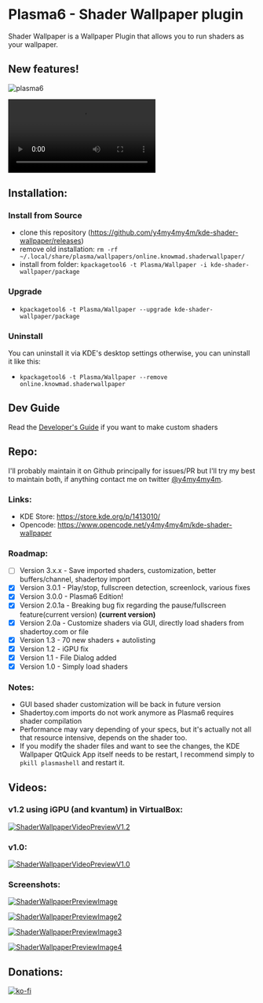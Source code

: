# Plasma6 - Shader Wallpaper plugin
Shader Wallpaper is a Wallpaper Plugin that allows you to run shaders as your wallpaper.

## New features!
![plasma6](https://github.com/y4my4my4m/kde-shader-wallpaper/assets/8145020/6e2e6807-2be5-44c3-9d35-1c560e37cf74)

<video src="https://github.com/y4my4my4m/kde-shader-wallpaper/assets/8145020/144bf23c-ccc0-4f58-a753-8ee882750dfa"></video>

## Installation:

### Install from Source
- clone this repository (https://github.com/y4my4my4m/kde-shader-wallpaper/releases)
- remove old installation: `rm -rf ~/.local/share/plasma/wallpapers/online.knowmad.shaderwallpaper/`
- install from folder: `kpackagetool6 -t Plasma/Wallpaper -i kde-shader-wallpaper/package`

### Upgrade
- `kpackagetool6 -t Plasma/Wallpaper --upgrade kde-shader-wallpaper/package`

### Uninstall
You can uninstall it via KDE's desktop settings otherwise, you can uninstall it like this: 
- `kpackagetool6 -t Plasma/Wallpaper --remove online.knowmad.shaderwallpaper`

## Dev Guide
Read the [Developer's Guide](README_DEV.md) if you want to make custom shaders

## Repo:
I'll probably maintain it on Github principally for issues/PR but I'll try my best to maintain both, if anything contact me on twitter [@y4my4my4m](https://twitter.com/@y4my4my4m).

### Links:
- KDE Store: https://store.kde.org/p/1413010/
- Opencode: https://www.opencode.net/y4my4my4m/kde-shader-wallpaper

### Roadmap:
- [ ] Version 3.x.x - Save imported shaders, customization, better buffers/channel, shadertoy import
- [x] Version 3.0.1 - Play/stop, fullscreen detection, screenlock, various fixes
- [x] Version 3.0.0 - Plasma6 Edition!
- [x] Version 2.0.1a - Breaking bug fix regarding the pause/fullscreen feature(current version) **(current version)**
- [x] Version 2.0a - Customize shaders via GUI, directly load shaders from shadertoy.com or file
- [x] Version 1.3  - 70 new shaders + autolisting
- [x] Version 1.2  - iGPU fix
- [x] Version 1.1  - File Dialog added
- [x] Version 1.0  - Simply load shaders

### Notes:
- GUI based shader customization will be back in future version
- Shadertoy.com imports do not work anymore as Plasma6 requires shader compilation
- Performance may vary depending of your specs, but it's actually not all that resource intensive, depends on the shader too.
- If you modify the shader files and want to see the changes, the KDE Wallpaper QtQuick App itself needs to be restart, I recommend simply to `pkill plasmashell` and restart it.

## Videos:

### v1.2 using iGPU (and kvantum) in VirtualBox:

[![ShaderWallpaperVideoPreviewV1.2](https://cdn-cf-east.streamable.com/image/1g7muc_first.jpg?Expires=1599641820&Signature=kBzPch9XeiD3AieRh4sXd84JdQIknV2KK1m~w7KtXcO-5LH~JCeG8Wngq2p45Z521BWfd2jxpaujTV3618h91u4EnBSzMDRskpxPuSQ4x9uihB0gQ7u4OZjfLt3g-dXLa69Vh6V8~NCDuqo6v3G24vlQND-GArKa~lDPQvnNj2qt-cOIuFLyO0cBwJG4MTu-9C2zOe2wjR2s-cj8IAi4PweeMpJqeKZepDpe9grl8Wry8s3ahP9hZfUyCBs53LnWsEbfe2Ze01j6Bo07gXXb5rAQXYvfI7WxIDX2S7L5f33OxxJNxa4v1Jeg-aAsrW9Ij-86b9qtfsjN1IE6wUOzpQ__&Key-Pair-Id=APKAIEYUVEN4EVB2OKEQ)](https://streamable.com/1g7muc)

### v1.0:
[![ShaderWallpaperVideoPreviewV1.0](https://cdn-cf-east.streamable.com/image/yeqam9.jpg?Expires=1599641220&Signature=NCZXLhg5owCeCiBx8wg7FIO2oOZ~6y9b-we72JE0icG9Cw649dYPPRqDzuOnXsvOEe0omZhhlckbcdLZg6QKbMm9R6UUkN3g-hs4Y8WAJcWIXrantAsWlg309a2vu-gIkHV06eOYczdC3BBzprRHLh8BuKGRQyIAvxLYyf25mWexhPVrZHvrXsl-PFWN1tH~LLL14vD1oaoysupJxnF26qLVv1nAGB-AzYn7GVAcnJmpOPUbKz~jl2Z6iWy1fgJYu~Dym5Hxphc21-XIOHSqXYjkZFDslyevRJVcfqAsnfOzsm3GwRmBQ8hYB5wO5lpp4DnAUuDjtzY9d5sB025U0Q__&Key-Pair-Id=APKAIEYUVEN4EVB2OKEQ)](https://streamable.com/yeqam9)

### Screenshots:

[![ShaderWallpaperPreviewImage](https://images.pling.com/img/00/00/58/32/49/1413010/ef67e0df43137d0d42b81afe700e83aa9cf2c911ab4619aa6ba072894a404c658546.png)](https://images.pling.com/img/00/00/58/32/49/1413010/ef67e0df43137d0d42b81afe700e83aa9cf2c911ab4619aa6ba072894a404c658546.png)

[![ShaderWallpaperPreviewImage2](https://images.pling.com/img/00/00/58/32/49/1413010/95ec8cf5ca97eac0504faa68b297355964a9c6d4e1e1e161609997356b9a6d75fe6d.png)](https://images.pling.com/img/00/00/58/32/49/1413010/95ec8cf5ca97eac0504faa68b297355964a9c6d4e1e1e161609997356b9a6d75fe6d.png)

[![ShaderWallpaperPreviewImage3](https://images.pling.com/img/00/00/58/32/49/1413010/67b57155b2a2a2cd63f6d5545af2f6da3f5298c081c5ab05a72f6c17aa56aee79afd.png)](https://images.pling.com/img/00/00/58/32/49/1413010/67b57155b2a2a2cd63f6d5545af2f6da3f5298c081c5ab05a72f6c17aa56aee79afd.png)

[![ShaderWallpaperPreviewImage4](https://images.pling.com/img/00/00/58/32/49/1413010/b5026604b9009c3541e25b98bbaa0450d17a52ceee878f8b44383bb5e3570c3f251d.png)](https://images.pling.com/img/00/00/58/32/49/1413010/b5026604b9009c3541e25b98bbaa0450d17a52ceee878f8b44383bb5e3570c3f251d.png)


## Donations:
[![ko-fi](https://www.ko-fi.com/img/githubbutton_sm.svg)](https://ko-fi.com/I2I525V5R)
